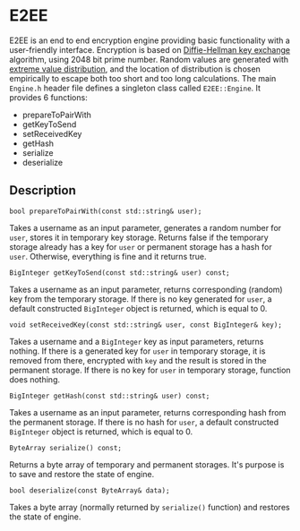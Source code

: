 # E2EE

E2EE is an end to end encryption engine providing basic functionality with a user-friendly interface. Encryption is based on [Diffie-Hellman key exchange](https://en.m.wikipedia.org/wiki/Diffie–Hellman_key_exchange) algorithm, using 2048 bit prime number. Random values are generated with [extreme value distribution](https://en.m.wikipedia.org/wiki/Generalized_extreme_value_distribution), and the location of distribution is chosen empirically to escape both too short and too long calculations.
The main `Engine.h` header file defines a singleton class called `E2EE::Engine`.
It provides 6 functions:
- prepareToPairWith
- getKeyToSend
- setReceivedKey
- getHash
- serialize
- deserialize

## Description

```
bool prepareToPairWith(const std::string& user);
```
Takes a username as an input parameter, generates a random number for `user`, stores it in temporary key storage. Returns false if the temporary storage already has a key for `user` or permanent storage has a hash for `user`. Otherwise, everything is fine and it returns true.

```
BigInteger getKeyToSend(const std::string& user) const;
```
Takes a username as an input parameter, returns corresponding (random) key from the temporary storage. If there is no key generated for `user`, a default constructed `BigInteger` object is returned, which is equal to 0.

```
void setReceivedKey(const std::string& user, const BigInteger& key);
```
Takes a username and a `BigInteger` key as input parameters, returns nothing. If there is a generated key for `user` in temporary storage, it is removed from there, encrypted with `key` and the result is stored in the permanent storage. If there is no key for `user` in temporary storage, function does nothing.

```
BigInteger getHash(const std::string& user) const;
```
Takes a username as an input parameter, returns corresponding hash from the permanent storage. If there is no hash for `user`, a default constructed `BigInteger` object is returned, which is equal to 0.

```
ByteArray serialize() const;
```
Returns a byte array of temporary and permanent storages. It's purpose is to save and restore the state of engine.

```
bool deserialize(const ByteArray& data);
```
Takes a byte array (normally returned by `serialize()` function) and restores the state of engine.

